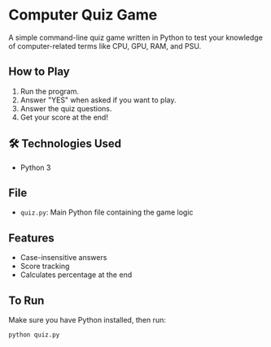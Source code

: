 # Computer Quiz Game

A simple command-line quiz game written in Python to test your knowledge of computer-related terms like CPU, GPU, RAM, and PSU.

## How to Play

1. Run the program.
2. Answer "YES" when asked if you want to play.
3. Answer the quiz questions.
4. Get your score at the end!

## 🛠 Technologies Used

- Python 3

## File

- `quiz.py`: Main Python file containing the game logic

## Features

- Case-insensitive answers
- Score tracking
- Calculates percentage at the end

## To Run

Make sure you have Python installed, then run:

```bash
python quiz.py

